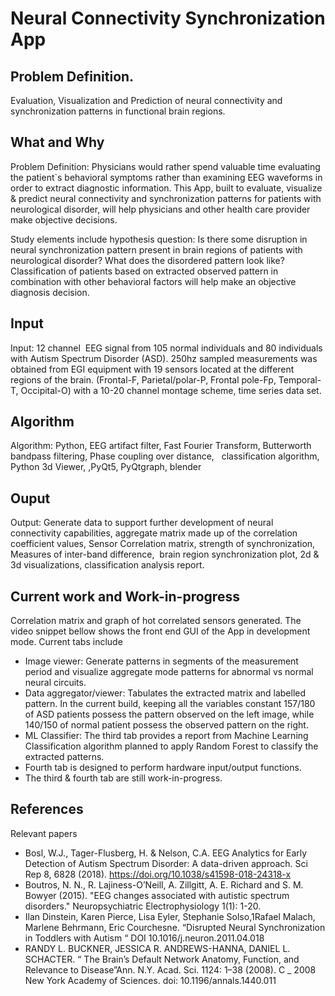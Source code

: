 # Neural Connectivity Synchronization App

## Problem Definition.
Evaluation, Visualization and Prediction of neural connectivity and synchronization patterns in functional brain regions.

## What and Why
Problem Definition: Physicians would rather spend valuable time evaluating the patient`s behavioral symptoms rather than examining EEG waveforms in order to extract diagnostic information. This App, built to evaluate, visualize & predict neural connectivity and synchronization patterns for patients with neurological disorder, will help physicians and other health care provider make objective decisions.

Study elements include hypothesis question: Is there some disruption in neural synchronization pattern present in brain regions of patients with neurological disorder? What does the disordered pattern look like? Classification of patients based on extracted observed pattern in combination with other behavioral factors will help make an objective diagnosis decision.

## Input
Input: 12 channel  EEG signal from 105 normal individuals and 80 individuals with Autism Spectrum Disorder (ASD). 250hz sampled measurements was obtained from EGI equipment with 19 sensors located at the different regions of the brain. (Frontal-F, Parietal/polar-P, Frontal pole-Fp, Temporal-T, Occipital-O) with a 10-20 channel montage scheme, time series data set.

## Algorithm
Algorithm: Python, EEG artifact filter, Fast Fourier Transform, Butterworth bandpass filtering, Phase coupling over distance,   classification algorithm, Python 3d Viewer, ,PyQt5, PyQtgraph, blender

## Ouput
Output: Generate data to support further development of neural connectivity capabilities, aggregate matrix made up of the correlation coefficient values, Sensor Correlation matrix, strength of synchronization, Measures of inter-band difference,  brain region synchronization plot, 2d & 3d visualizations, classification analysis report.

## Current work and Work-in-progress
Correlation matrix and graph of hot correlated sensors generated. The video snippet bellow shows the front end GUI of the App in development mode. Current tabs include 
- Image viewer: Generate patterns in segments of the measurement period and visualize aggregate mode patterns for abnormal vs normal neural circuits. 
- Data aggregator/viewer: Tabulates the extracted matrix and labelled pattern. In the current build, keeping all the variables constant 157/180 of ASD patients possess the     pattern observed on the left image, while 140/150 of normal patient possess the observed pattern on the right. 
- ML Classifier: The third tab provides a report from Machine Learning Classification algorithm  planned to apply Random Forest to classify the extracted patterns.
- Fourth tab is designed to perform hardware input/output functions. 
- The third & fourth tab are still work-in-progress.

## References
Relevant papers
- Bosl, W.J., Tager-Flusberg, H. & Nelson, C.A. EEG Analytics for Early Detection of Autism Spectrum Disorder: A data-driven approach. Sci Rep 8, 6828 (2018). https://doi.org/10.1038/s41598-018-24318-x
- Boutros, N. N., R. Lajiness-O’Neill, A. Zillgitt, A. E. Richard and S. M. Bowyer (2015). "EEG changes associated with autistic spectrum disorders." Neuropsychiatric Electrophysiology 1(1): 1-20.
- Ilan Dinstein, Karen Pierce, Lisa Eyler, Stephanie Solso,1Rafael Malach, Marlene Behrmann, Eric Courchesne. “Disrupted Neural Synchronization in Toddlers with Autism “ DOI 10.1016/j.neuron.2011.04.018
- RANDY L. BUCKNER, JESSICA R. ANDREWS-HANNA, DANIEL L. SCHACTER. “ The Brain’s Default Network Anatomy, Function, and Relevance to Disease”Ann. N.Y. Acad. Sci. 1124: 1–38 (2008). C _ 2008 New York Academy of Sciences. doi: 10.1196/annals.1440.011

